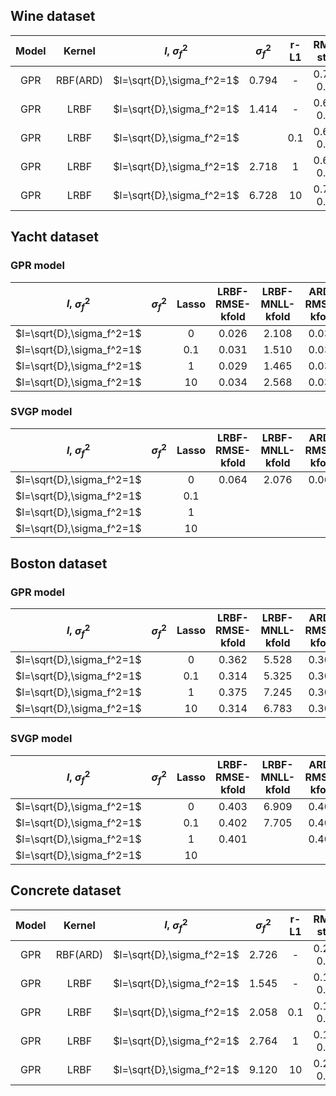 ## Wine dataset

| Model |  Kernel  |     $l$, $\sigma_f^2$     | $\sigma_f^2$ | r-L1 |  RMSE-static  | MNLL-static | RMSE-kfold | MNLL-kfold | Time  |
| :---: | :------: | :-----------------------: | :----------: | :--: | :-----------: | :---------: | :--------: | :--------: | :---: |
|  GPR  | RBF(ARD) | $l=\sqrt{D},\sigma_f^2=1$ |    0.794     |  -   | 0.716 / 0.746 |             |            |            | 4m/5m |
|  GPR  |   LRBF   | $l=\sqrt{D},\sigma_f^2=1$ |    1.414     |  -   | 0.648 / 0.729 |             |            |            |  6m   |
|  GPR  |   LRBF   | $l=\sqrt{D},\sigma_f^2=1$ |              | 0.1  | 0.689 / 0.751 |             |            |            |  6m   |
|  GPR  |   LRBF   | $l=\sqrt{D},\sigma_f^2=1$ |    2.718     |  1   | 0.691 / 0.756 |             |            |            |       |
|  GPR  |   LRBF   | $l=\sqrt{D},\sigma_f^2=1$ |    6.728     |  10  | 0.737 / 0.744 |             |            |            |       |

## Yacht dataset

### GPR model

|     $l$, $\sigma_f^2$     | $\sigma_f^2$ | Lasso | LRBF-RMSE-kfold | LRBF-MNLL-kfold | ARD-RMSE-kfold | ARD-MNLL-kfold |
| :-----------------------: | :----------: | :---: | :-------------: | :-------------: | :------------: | :------------: |
| $l=\sqrt{D},\sigma_f^2=1$ |              |   0   |      0.026      |      2.108      |     0.030      |     1.501      |
| $l=\sqrt{D},\sigma_f^2=1$ |              |  0.1  |      0.031      |      1.510      |     0.030      |     1.502      |
| $l=\sqrt{D},\sigma_f^2=1$ |              |   1   |      0.029      |      1.465      |     0.030      |     1.510      |
| $l=\sqrt{D},\sigma_f^2=1$ |              |  10   |      0.034      |      2.568      |     0.035      |     2.090      |

### SVGP model

|     $l$, $\sigma_f^2$     | $\sigma_f^2$ | Lasso | LRBF-RMSE-kfold | LRBF-MNLL-kfold | ARD-RMSE-kfold | ARD-MNLL-kfold |
| :-----------------------: | :----------: | :---: | :-------------: | :-------------: | :------------: | :------------: |
| $l=\sqrt{D},\sigma_f^2=1$ |              |   0   |      0.064      |      2.076      |     0.063      |     1.854      |
| $l=\sqrt{D},\sigma_f^2=1$ |              |  0.1  |                 |                 |                |                |
| $l=\sqrt{D},\sigma_f^2=1$ |              |   1   |                 |                 |                |                |
| $l=\sqrt{D},\sigma_f^2=1$ |              |  10   |                 |                 |                |                |

## Boston dataset

### GPR model

|     $l$, $\sigma_f^2$     | $\sigma_f^2$ | Lasso | LRBF-RMSE-kfold | LRBF-MNLL-kfold | ARD-RMSE-kfold | ARD-MNLL-kfold |
| :-----------------------: | :----------: | :---: | :-------------: | :-------------: | :------------: | :------------: |
| $l=\sqrt{D},\sigma_f^2=1$ |              |   0   |      0.362      |      5.528      |     0.302      |     3.476      |
| $l=\sqrt{D},\sigma_f^2=1$ |              |  0.1  |      0.314      |      5.325      |     0.302      |     3.484      |
| $l=\sqrt{D},\sigma_f^2=1$ |              |   1   |      0.375      |      7.245      |     0.302      |     3.556      |
| $l=\sqrt{D},\sigma_f^2=1$ |              |  10   |      0.314      |      6.783      |     0.308      |     4.369      |

### SVGP model

|     $l$, $\sigma_f^2$     | $\sigma_f^2$ | Lasso | LRBF-RMSE-kfold | LRBF-MNLL-kfold | ARD-RMSE-kfold | ARD-MNLL-kfold |
| :-----------------------: | :----------: | :---: | :-------------: | :-------------: | :------------: | :------------: |
| $l=\sqrt{D},\sigma_f^2=1$ |              |   0   |      0.403      |      6.909      |     0.404      |     4.092      |
| $l=\sqrt{D},\sigma_f^2=1$ |              |  0.1  |      0.402      |      7.705      |     0.406      |     4.151      |
| $l=\sqrt{D},\sigma_f^2=1$ |              |   1   |      0.401      |                 |     0.406      |     4.056      |
| $l=\sqrt{D},\sigma_f^2=1$ |              |  10   |                 |                 |                |                |

## Concrete dataset

| Model |  Kernel  |     $l$, $\sigma_f^2$     | $\sigma_f^2$ | r-L1 |  RMSE-static  | MNLL-static | RMSE-kfold | MNLL-kfold | Time |
| :---: | :------: | :-----------------------: | :----------: | :--: | :-----------: | :---------: | :--------: | :--------: | :--: |
|  GPR  | RBF(ARD) | $l=\sqrt{D},\sigma_f^2=1$ |    2.726     |  -   | 0.208 / 0.331 |             |            |            |      |
|  GPR  |   LRBF   | $l=\sqrt{D},\sigma_f^2=1$ |    1.545     |  -   | 0.192 / 0.306 |             |            |            |      |
|  GPR  |   LRBF   | $l=\sqrt{D},\sigma_f^2=1$ |    2.058     | 0.1  | 0.115 / 0.328 |             |            |            |      |
|  GPR  |   LRBF   | $l=\sqrt{D},\sigma_f^2=1$ |    2.764     |  1   | 0.197 / 0.287 |             |            |            |      |
|  GPR  |   LRBF   | $l=\sqrt{D},\sigma_f^2=1$ |    9.120     |  10  | 0.218 / 0.315 |             |            |            |      |
